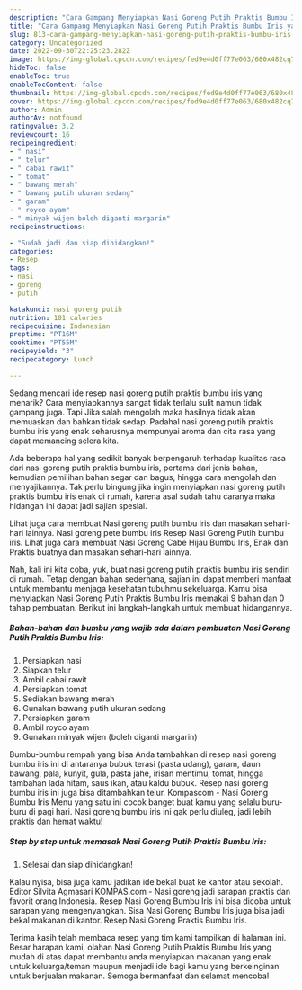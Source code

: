 ```yaml
---
description: "Cara Gampang Menyiapkan Nasi Goreng Putih Praktis Bumbu Iris yang Enak Banget}"
title: "Cara Gampang Menyiapkan Nasi Goreng Putih Praktis Bumbu Iris yang Enak Banget}"
slug: 813-cara-gampang-menyiapkan-nasi-goreng-putih-praktis-bumbu-iris-yang-enak-banget
category: Uncategorized
date: 2022-09-30T22:25:23.282Z
image: https://img-global.cpcdn.com/recipes/fed9e4d0ff77e063/680x482cq70/nasi-goreng-putih-praktis-bumbu-iris-foto-resep-utama.jpg
hideToc: false
enableToc: true
enableTocContent: false
thumbnail: https://img-global.cpcdn.com/recipes/fed9e4d0ff77e063/680x482cq70/nasi-goreng-putih-praktis-bumbu-iris-foto-resep-utama.jpg
cover: https://img-global.cpcdn.com/recipes/fed9e4d0ff77e063/680x482cq70/nasi-goreng-putih-praktis-bumbu-iris-foto-resep-utama.jpg
author: Admin
authorAv: notfound
ratingvalue: 3.2
reviewcount: 16
recipeingredient:
- " nasi"
- " telur"
- " cabai rawit"
- " tomat"
- " bawang merah"
- " bawang putih ukuran sedang"
- " garam"
- " royco ayam"
- " minyak wijen boleh diganti margarin"
recipeinstructions:

- "Sudah jadi dan siap dihidangkan!"
categories:
- Resep
tags:
- nasi
- goreng
- putih

katakunci: nasi goreng putih 
nutrition: 101 calories
recipecuisine: Indonesian
preptime: "PT16M"
cooktime: "PT55M"
recipeyield: "3"
recipecategory: Lunch

---
```



Sedang mencari ide resep nasi goreng putih praktis bumbu iris yang menarik? Cara menyiapkannya sangat tidak terlalu sulit namun tidak gampang juga. Tapi Jika salah mengolah maka hasilnya tidak akan memuaskan dan bahkan tidak sedap. Padahal nasi goreng putih praktis bumbu iris yang enak seharusnya mempunyai aroma dan cita rasa yang dapat memancing selera kita.


Ada beberapa hal yang sedikit banyak berpengaruh terhadap kualitas rasa dari nasi goreng putih praktis bumbu iris, pertama dari jenis bahan, kemudian pemilihan bahan segar dan bagus, hingga cara mengolah dan menyajikannya. Tak perlu bingung jika ingin menyiapkan nasi goreng putih praktis bumbu iris enak di rumah, karena asal sudah tahu caranya maka hidangan ini dapat jadi sajian spesial.

Lihat juga cara membuat Nasi goreng putih bumbu iris dan masakan sehari-hari lainnya. Nasi goreng pete bumbu iris Resep Nasi Goreng Putih bumbu iris. Lihat juga cara membuat Nasi Goreng Cabe Hijau Bumbu Iris, Enak dan Praktis buatnya dan masakan sehari-hari lainnya.


Nah, kali ini kita coba, yuk, buat nasi goreng putih praktis bumbu iris sendiri di rumah. Tetap dengan bahan sederhana, sajian ini dapat memberi manfaat untuk membantu menjaga kesehatan tubuhmu sekeluarga. Kamu bisa menyiapkan Nasi Goreng Putih Praktis Bumbu Iris memakai 9 bahan dan 0 tahap pembuatan. Berikut ini langkah-langkah untuk membuat hidangannya.

<!--inarticleads1-->

##### Bahan-bahan dan bumbu yang wajib ada dalam pembuatan Nasi Goreng Putih Praktis Bumbu Iris:

1. Persiapkan  nasi
1. Siapkan  telur
1. Ambil  cabai rawit
1. Persiapkan  tomat
1. Sediakan  bawang merah
1. Gunakan  bawang putih ukuran sedang
1. Persiapkan  garam
1. Ambil  royco ayam
1. Gunakan  minyak wijen (boleh diganti margarin)


Bumbu-bumbu rempah yang bisa Anda tambahkan di resep nasi goreng bumbu iris ini di antaranya bubuk terasi (pasta udang), garam, daun bawang, pala, kunyit, gula, pasta jahe, irisan mentimu, tomat, hingga tambahan lada hitam, saus ikan, atau kaldu bubuk. Resep nasi goreng bumbu iris ini juga bisa ditambahkan telur. Kompascom - Nasi Goreng Bumbu Iris Menu yang satu ini cocok banget buat kamu yang selalu buru-buru di pagi hari. Nasi goreng bumbu iris ini gak perlu diuleg, jadi lebih praktis dan hemat waktu! 

<!--inarticleads2-->

##### Step by step untuk memasak Nasi Goreng Putih Praktis Bumbu Iris:


1. Selesai dan siap dihidangkan!

Kalau nyisa, bisa juga kamu jadikan ide bekal buat ke kantor atau sekolah. Editor Silvita Agmasari KOMPAS.com - Nasi goreng jadi sarapan praktis dan favorit orang Indonesia. Resep Nasi Goreng Bumbu Iris ini bisa dicoba untuk sarapan yang mengenyangkan. Sisa Nasi Goreng Bumbu Iris juga bisa jadi bekal makanan di kantor. Resep Nasi Goreng Praktis Bumbu Iris. 

Terima kasih telah membaca resep yang tim kami tampilkan di halaman ini. Besar harapan kami, olahan Nasi Goreng Putih Praktis Bumbu Iris yang mudah di atas dapat membantu anda menyiapkan makanan yang enak untuk keluarga/teman maupun menjadi ide bagi kamu yang berkeinginan untuk berjualan makanan. Semoga bermanfaat dan selamat mencoba!
